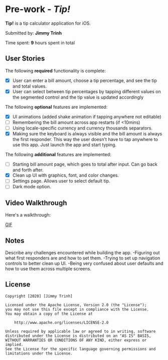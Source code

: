# Pre-work - *Tip!*

**Tip!** is a tip calculator application for iOS.

Submitted by: **Jimmy Trinh**

Time spent: **9** hours spent in total

## User Stories

The following **required** functionality is complete:

* [x] User can enter a bill amount, choose a tip percentage, and see the tip and total values.
* [x] User can select between tip percentages by tapping different values on the segmented control and the tip value is updated accordingly

The following **optional** features are implemented:

* [x] UI animations (added shake animation if tapping anywhere not editable)
* [ ] Remembering the bill amount across app restarts (if <10mins)
* [ ] Using locale-specific currency and currency thousands separators.
* [x] Making sure the keyboard is always visible and the bill amount is always the first responder. This way the user doesn't have to tap anywhere to use this app. Just launch the app and start typing.

The following **additional** features are implemented:

- [ ] Starting bill amount page, which goes to total after input. Can go back and forth after.
- [x] Clean up UI with graphics, font, and color changes.
- [ ] Settings page. Allows user to select default tip.
- [ ] Dark mode option.

## Video Walkthrough

Here's a walkthrough:

[GIF](https://imgur.com/a/NmeRSdF.gif)


## Notes

Describe any challenges encountered while building the app.
-Figuring out what first responders are and how to set them.
-Trying to set up navigation controls to better clean up UI. 
-Being very confused about user defaults and how to use them across multiple screens.

## License

    Copyright [2020] [Jimmy Trinh]

    Licensed under the Apache License, Version 2.0 (the "License");
    you may not use this file except in compliance with the License.
    You may obtain a copy of the License at

        http://www.apache.org/licenses/LICENSE-2.0

    Unless required by applicable law or agreed to in writing, software
    distributed under the License is distributed on an "AS IS" BASIS,
    WITHOUT WARRANTIES OR CONDITIONS OF ANY KIND, either express or implied.
    See the License for the specific language governing permissions and
    limitations under the License.
